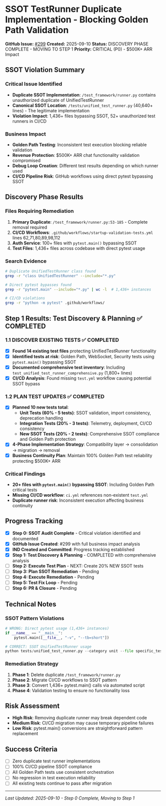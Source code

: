 # SSOT TestRunner Duplicate Implementation - Blocking Golden Path Validation

**GitHub Issue:** [#299](https://github.com/netra-systems/netra-apex/issues/299)
**Created:** 2025-09-10
**Status:** DISCOVERY PHASE COMPLETE - MOVING TO STEP 1
**Priority:** CRITICAL (P0) - $500K+ ARR Impact

## SSOT Violation Summary

### Critical Issue Identified
- **Duplicate SSOT Implementation**: `/test_framework/runner.py` contains unauthorized duplicate of UnifiedTestRunner
- **Canonical SSOT Location**: `/tests/unified_test_runner.py` (40,640+ lines) - The legitimate implementation
- **Violation Impact**: 1,436+ files bypassing SSOT, 52+ unauthorized test runners in CI/CD

### Business Impact
- **Golden Path Testing**: Inconsistent test execution blocking reliable validation
- **Revenue Protection**: $500K+ ARR chat functionality validation compromised
- **Debug Loop Creation**: Different test results depending on which runner used
- **CI/CD Pipeline Risk**: GitHub workflows using direct pytest bypassing SSOT

## Discovery Phase Results

### Files Requiring Remediation
1. **Primary Duplicate**: `/test_framework/runner.py:53-185` - Complete removal required
2. **CI/CD Workflows**: `.github/workflows/startup-validation-tests.yml` lines 62,71,80,89,98,112
3. **Auth Service**: 100+ files with `pytest.main()` bypassing SSOT
4. **Test Files**: 1,436+ files across codebase with direct pytest usage

### Search Evidence
```bash
# Duplicate UnifiedTestRunner class found
grep -r "class UnifiedTestRunner" --include="*.py"

# Direct pytest bypasses found
grep -r "pytest.main" --include="*.py" | wc -l  # 1,436+ instances

# CI/CD violations
grep -r "python -m pytest" .github/workflows/
```

## Step 1 Results: Test Discovery & Planning ✅ COMPLETED

### 1.1 DISCOVER EXISTING TESTS ✅ COMPLETED
- [x] **Found 14 existing test files** protecting UnifiedTestRunner functionality
- [x] **Identified tests at risk**: Golden Path, WebSocket, Security tests using `pytest.main()` bypassing SSOT
- [x] **Documented comprehensive test inventory**: Including `test_unified_test_runner_comprehensive.py` (1,800+ lines)
- [x] **CI/CD Analysis**: Found missing `test.yml` workflow causing potential SSOT bypass

### 1.2 PLAN TEST UPDATES ✅ COMPLETED
- [x] **Planned 10 new tests total**:
  - **Unit Tests (60% - 5 tests)**: SSOT validation, import consistency, deprecation handling
  - **Integration Tests (20% - 3 tests)**: Telemetry, deployment, CI/CD consistency
  - **New SSOT Tests (20% - 2 tests)**: Comprehensive SSOT compliance and Golden Path protection
- [x] **4-Phase Implementation Strategy**: Compatibility layer → consolidation → migration → removal
- [x] **Business Continuity Plan**: Maintain 100% Golden Path test reliability protecting $500K+ ARR

### Critical Findings
- **20+ files with `pytest.main()` bypassing SSOT**: Including Golden Path critical tests
- **Missing CI/CD workflow**: `ci.yml` references non-existent `test.yml`
- **Duplicate runner risk**: Inconsistent execution affecting business continuity

## Progress Tracking

- [x] **Step 0: SSOT Audit Complete** - Critical violation identified and documented
- [x] **GitHub Issue Created**: #299 with full business impact analysis
- [x] **IND Created and Committed**: Progress tracking established
- [x] **Step 1: Test Discovery & Planning** - COMPLETED with comprehensive analysis
- [ ] **Step 2: Execute Test Plan** - NEXT: Create 20% NEW SSOT tests
- [ ] **Step 3: Plan SSOT Remediation** - Pending
- [ ] **Step 4: Execute Remediation** - Pending
- [ ] **Step 5: Test Fix Loop** - Pending
- [ ] **Step 6: PR & Closure** - Pending

## Technical Notes

### SSOT Pattern Violations
```python
# WRONG: Direct pytest usage (1,436+ instances)
if __name__ == "__main__":
    pytest.main([__file__, "-v", "--tb=short"])

# CORRECT: SSOT UnifiedTestRunner usage
python tests/unified_test_runner.py --category unit --file specific_test.py
```

### Remediation Strategy
1. **Phase 1**: Delete duplicate `/test_framework/runner.py`
2. **Phase 2**: Migrate CI/CD workflows to SSOT pattern
3. **Phase 3**: Convert 1,436+ pytest.main() calls via automated script
4. **Phase 4**: Validation testing to ensure no functionality loss

## Risk Assessment
- **High Risk**: Removing duplicate runner may break dependent code
- **Medium Risk**: CI/CD migration may cause temporary pipeline failures
- **Low Risk**: pytest.main() conversions are straightforward pattern replacement

## Success Criteria
- [ ] Zero duplicate test runner implementations
- [ ] 100% CI/CD pipeline SSOT compliance
- [ ] All Golden Path tests use consistent orchestration
- [ ] No regression in test execution reliability
- [ ] All existing tests continue to pass after migration

---
*Last Updated: 2025-09-10 - Step 0 Complete, Moving to Step 1*